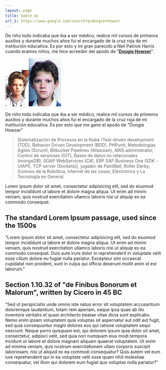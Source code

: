 ```yaml
---
layout: page
title: Sobre mi
url_1: https://www.google.com/search?q=doogie+howser
---
```


De niño todo indicaba que iba a ser médico, realice mil cursos de primeros auxilios y durante muchos años fui el encargado de la cruz roja de mi institución educativa. Es por esto y mi gran parecido a Neil Patrick Harris cuando eramos niños, me hice acreedor del apodo de "<a target="_blank" href="{{ page.url_1 }}">**Doogie Howser**</a>".

<img src="/public/imgs/doogie-howser.jpg"/><img src="/public/imgs/yo-joven.jpg"/>

<p class="message">
De niño todo indicaba que iba a ser médico, realice mil cursos de primeros auxilios y durante muchos años fui el encargado de la cruz roja de mi institución educativa. Es por esto que me gane el apodo de "Doogie Howser" 
</p>

<blockquote>
Sistematización de Procesos en la Nube (Test-driven development (TDD), Behavior Driven Development (BDD), PHPunit, Metodologías Ágiles (Scrum), Bitbucket Pipelines (Atlassian), AWS administrator, Control de versiones (GIT), Bases de datos no relacionales (mongoDB), SOAP WebServices (C#), ERP SAP Business One (SDK - UIAPI), TCP server (Sockets)), jugador de PaintBall, Roller Derby, Gomoso de la Robótica, Internet de las cosas, Electrónica y La Tecnología en General.
</blockquote>

Lorem ipsum dolor sit amet, consectetur adipisicing elit, sed do eiusmod tempor incididunt ut labore et dolore magna aliqua. Ut enim ad minim veniam, quis nostrud exercitation ullamco laboris nisi ut aliquip ex ea commodo consequat.

## The standard Lorem Ipsum passage, used since the 1500s

"Lorem ipsum dolor sit amet, consectetur adipisicing elit, sed do eiusmod tempor incididunt ut labore et dolore magna aliqua. Ut enim ad minim veniam, quis nostrud exercitation ullamco laboris nisi ut aliquip ex ea commodo consequat. Duis aute irure dolor in reprehenderit in voluptate velit esse cillum dolore eu fugiat nulla pariatur. Excepteur sint occaecat cupidatat non proident, sunt in culpa qui officia deserunt mollit anim id est laborum."

## Section 1.10.32 of "de Finibus Bonorum et Malorum", written by Cicero in 45 BC


"Sed ut perspiciatis unde omnis iste natus error sit voluptatem accusantium doloremque laudantium, totam rem aperiam, eaque ipsa quae ab illo inventore veritatis et quasi architecto beatae vitae dicta sunt explicabo. Nemo enim ipsam voluptatem quia voluptas sit aspernatur aut odit aut fugit, sed quia consequuntur magni dolores eos qui ratione voluptatem sequi nesciunt. Neque porro quisquam est, qui dolorem ipsum quia dolor sit amet, consectetur, adipisci velit, sed quia non numquam eius modi tempora incidunt ut labore et dolore magnam aliquam quaerat voluptatem. Ut enim ad minima veniam, quis nostrum exercitationem ullam corporis suscipit laboriosam, nisi ut aliquid ex ea commodi consequatur? Quis autem vel eum iure reprehenderit qui in ea voluptate velit esse quam nihil molestiae consequatur, vel illum qui dolorem eum fugiat quo voluptas nulla pariatur?"
